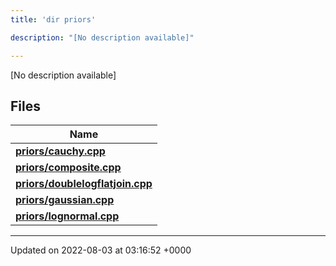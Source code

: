```yaml
---
title: 'dir priors'

description: "[No description available]"

---
```







[No description available]

## Files

| Name           |
| -------------- |
| **[priors/cauchy.cpp](/documentation/code/darkbit_development/files/cauchy_8cpp/#file-cauchy.cpp)**  |
| **[priors/composite.cpp](/documentation/code/darkbit_development/files/composite_8cpp/#file-composite.cpp)**  |
| **[priors/doublelogflatjoin.cpp](/documentation/code/darkbit_development/files/doublelogflatjoin_8cpp/#file-doublelogflatjoin.cpp)**  |
| **[priors/gaussian.cpp](/documentation/code/darkbit_development/files/gaussian_8cpp/#file-gaussian.cpp)**  |
| **[priors/lognormal.cpp](/documentation/code/darkbit_development/files/lognormal_8cpp/#file-lognormal.cpp)**  |






-------------------------------

Updated on 2022-08-03 at 03:16:52 +0000

